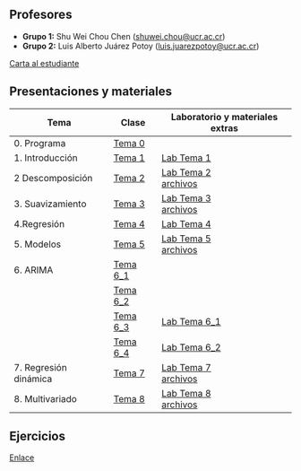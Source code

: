 ## Profesores

-   **Grupo 1:** Shu Wei Chou Chen (<shuwei.chou@ucr.ac.cr>)
-   **Grupo 2:** Luis Alberto Juárez Potoy
    (<luis.juarezpotoy@ucr.ac.cr>)

[Carta al
estudiante](https://shuwei325.github.io/XS0127-II24/XS0127%20Series%20temporales_2024.pdf)

## Presentaciones y materiales

| Tema | Clase | Laboratorio y materiales extras |
|----------------------|-------------------------|--------------------------|
| 0\. Programa | [Tema 0](./Tema_0/presentacion.html) |  |
| 1\. Introducción | [Tema 1](./Tema_1/presentacion.html) | [Lab Tema 1](./Tema_1/lab.html) |
| 2 Descomposición | [Tema 2](./Tema_2/presentacion.html) | [Lab Tema 2](./Tema_2/lab_Tema02.html) <br> [archivos](./Tema_2/Tema_2.zip) |
| 3\. Suavizamiento | [Tema 3](./Tema_3/presentacion.html) | [Lab Tema 3](./Tema_3/lab_Tema03.html) <br> [archivos](./Tema_3/Tema_3.zip) |
| 4.Regresión | [Tema 4](./Tema_4/presentacion.html) | [Lab Tema 4](./Tema_4/lab_Tema04.html) |
| 5\. Modelos | [Tema 5](./Tema_5/presentacion.html) | [Lab Tema 5](./Tema_5/lab_Tema05.html) <br> [archivos](./Tema_5/Tema_5.zip) |
| 6\. ARIMA | [Tema 6_1](./Tema_6/presentacion1.html) |  |
|  | [Tema 6_2](./Tema_6/presentacion2.html) |  |
|  | [Tema 6_3](./Tema_6/presentacion3.html) | [Lab Tema 6_1](./Tema_6/lab_Tema06_1.html) |
|  | [Tema 6_4](./Tema_6/presentacion4.html) | [Lab Tema 6_2](./Tema_6/lab_Tema06_2.html) |
| 7\. Regresión dinámica | [Tema 7](./Tema_7/presentacion.html) | [Lab Tema 7](./Tema_7/lab_Tema07.html) <br> [archivos](./Tema_7/Tema_7.zip) |
| 8\. Multivariado | [Tema 8](./Tema_8/presentacion.html) | [Lab Tema 8](./Tema_8/lab_Tema08b.html) <br> [archivos](./Tema_8/Tema_8.zip) |

## Ejercicios

[Enlace](https://shuwei325.github.io/series_ej/)
